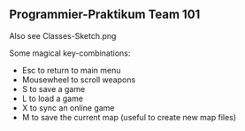 Programmier-Praktikum Team 101
----
Also see Classes-Sketch.png

Some magical key-combinations:
 - Esc to return to main menu
 - Mousewheel to scroll weapons
 - S to save a game
 - L to load a game
 - X to sync an online game
 - M to save the current map (useful to create new map files)
